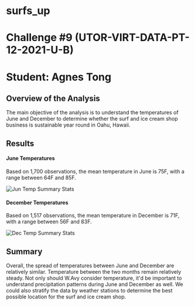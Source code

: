 # surfs_up
# Challenge #9 (UTOR-VIRT-DATA-PT-12-2021-U-B)
# Student: Agnes Tong

## Overview of the Analysis

The main objective of the analysis is to understand the temperatures of June and December to determine whether the surf and ice cream shop business is sustainable year round in Oahu, Hawaii. 


## Results

#### June Temperatures 

Based on 1,700 observations, the mean temperature in June is 75F, with a range between 64F and 85F. 

![Jun Temp Summary Stats](https://user-images.githubusercontent.com/96399622/156844503-0cab3f3a-7a60-4406-b017-463af7ac8b23.PNG)


#### December Temperatures 

Based on 1,517 observations, the mean temperature in December is 71F, with a range between 56F and 83F. 

![Dec Temp Summary Stats](https://user-images.githubusercontent.com/96399622/156844483-7a23a890-03a5-4396-af5d-e5029b3ae449.PNG)


## Summary

Overall, the spread of temperatures between June and December are relatively similar. Temperature between the two months remain relatively steady. Not only should 
W.Avy consider temperature, it'd be important to understand precipitation patterns during June and December as well. We could also stratify the data by weather stations to determine the best possible location for the surf and ice cream shop. 
